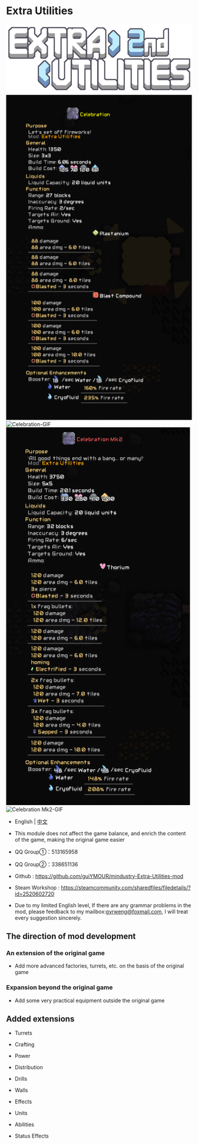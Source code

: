 # Extra Utilities

![Logo](showImgs/logo.png)
![Celebration](showImgs/c-mk1.png)
![Celebration-GIF](showImgs/mk1.gif)
![Celebration Mk2](showImgs/c-mk2.png)
![Celebration Mk2-GIF](showImgs/mk2.gif)

- English | [中文](README_cn.md)

- This module does not affect the game balance, and enrich the content of the game, making the original game easier


- QQ Group①：513165958
- QQ Group②：338651136
- Github : https://github.com/guiYMOUR/mindustry-Extra-Utilities-mod
- Steam Workshop : https://steamcommunity.com/sharedfiles/filedetails/?id=2520602720
- Due to my limited English level, If there are any grammar problems in the mod, please feedback to my mailbox:gyrweng@foxmail.com, I will treat every suggestion sincerely.

## The direction of mod development

### An extension of the original game
- Add more advanced factories, turrets, etc. on the basis of the original game

### Expansion beyond the original game
- Add some very practical equipment outside the original game

## Added extensions

- Turrets

- Crafting

- Power

- Distribution

- Drills

- Walls

- Effects

- Units 

- Abilities

- Status Effects
